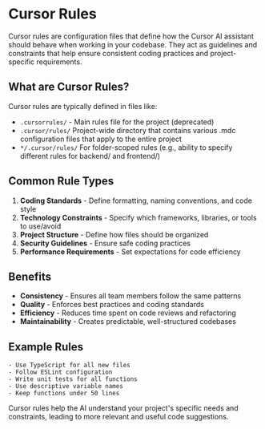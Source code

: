 # Cursor Rules

Cursor rules are configuration files that define how the Cursor AI assistant should behave when working in your codebase. They act as guidelines and constraints that help ensure consistent coding practices and project-specific requirements.

## What are Cursor Rules?

Cursor rules are typically defined in files like:

-   `.cursorrules/` - Main rules file for the project (deprecated)
-   `.cursor/rules/` Project-wide directory that contains various .mdc configuration files that apply to the entire project
-   `*/.cursor/rules/` For folder-scoped rules (e.g., ability to specify different rules for backend/ and frontend/)

## Common Rule Types

1. **Coding Standards** - Define formatting, naming conventions, and code style
2. **Technology Constraints** - Specify which frameworks, libraries, or tools to use/avoid
3. **Project Structure** - Define how files should be organized
4. **Security Guidelines** - Ensure safe coding practices
5. **Performance Requirements** - Set expectations for code efficiency

## Benefits

-   **Consistency** - Ensures all team members follow the same patterns
-   **Quality** - Enforces best practices and coding standards
-   **Efficiency** - Reduces time spent on code reviews and refactoring
-   **Maintainability** - Creates predictable, well-structured codebases

## Example Rules

```
- Use TypeScript for all new files
- Follow ESLint configuration
- Write unit tests for all functions
- Use descriptive variable names
- Keep functions under 50 lines
```

Cursor rules help the AI understand your project's specific needs and constraints, leading to more relevant and useful code suggestions.
